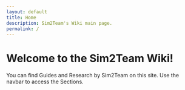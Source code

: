 ```yaml
---
layout: default
title: Home
description: Sim2Team's Wiki main page.
permalink: /
---
```


# Welcome to the Sim2Team Wiki!

You can find Guides and Research by Sim2Team on this site. Use the navbar to access the Sections.